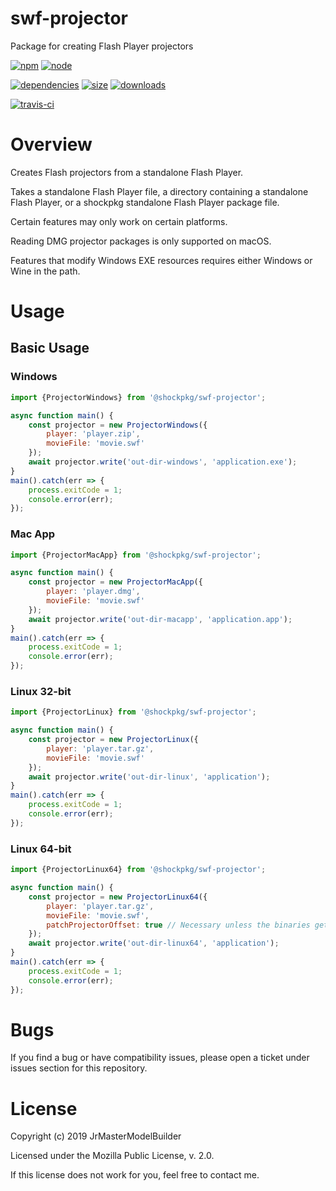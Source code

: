 # swf-projector

Package for creating Flash Player projectors

[![npm](https://img.shields.io/npm/v/@shockpkg/swf-projector.svg)](https://npmjs.com/package/@shockpkg/swf-projector)
[![node](https://img.shields.io/node/v/@shockpkg/swf-projector.svg)](https://nodejs.org)

[![dependencies](https://david-dm.org/shockpkg/swf-projector.svg)](https://david-dm.org/shockpkg/swf-projector)
[![size](https://packagephobia.now.sh/badge?p=@shockpkg/swf-projector)](https://packagephobia.now.sh/result?p=@shockpkg/swf-projector)
[![downloads](https://img.shields.io/npm/dm/@shockpkg/swf-projector.svg)](https://npmcharts.com/compare/@shockpkg/swf-projector?minimal=true)

[![travis-ci](https://travis-ci.org/shockpkg/swf-projector.svg?branch=master)](https://travis-ci.org/shockpkg/swf-projector)


# Overview

Creates Flash projectors from a standalone Flash Player.

Takes a standalone Flash Player file, a directory containing a standalone Flash Player, or a shockpkg standalone Flash Player package file.

Certain features may only work on certain platforms.

Reading DMG projector packages is only supported on macOS.

Features that modify Windows EXE resources requires either Windows or Wine in the path.


# Usage

## Basic Usage

### Windows

```js
import {ProjectorWindows} from '@shockpkg/swf-projector';

async function main() {
	const projector = new ProjectorWindows({
		player: 'player.zip',
		movieFile: 'movie.swf'
	});
	await projector.write('out-dir-windows', 'application.exe');
}
main().catch(err => {
	process.exitCode = 1;
	console.error(err);
});
```

### Mac App

```js
import {ProjectorMacApp} from '@shockpkg/swf-projector';

async function main() {
	const projector = new ProjectorMacApp({
		player: 'player.dmg',
		movieFile: 'movie.swf'
	});
	await projector.write('out-dir-macapp', 'application.app');
}
main().catch(err => {
	process.exitCode = 1;
	console.error(err);
});
```

### Linux 32-bit

```js
import {ProjectorLinux} from '@shockpkg/swf-projector';

async function main() {
	const projector = new ProjectorLinux({
		player: 'player.tar.gz',
		movieFile: 'movie.swf'
	});
	await projector.write('out-dir-linux', 'application');
}
main().catch(err => {
	process.exitCode = 1;
	console.error(err);
});
```

### Linux 64-bit

```js
import {ProjectorLinux64} from '@shockpkg/swf-projector';

async function main() {
	const projector = new ProjectorLinux64({
		player: 'player.tar.gz',
		movieFile: 'movie.swf',
		patchProjectorOffset: true // Necessary unless the binaries get fixed.
	});
	await projector.write('out-dir-linux64', 'application');
}
main().catch(err => {
	process.exitCode = 1;
	console.error(err);
});
```


# Bugs

If you find a bug or have compatibility issues, please open a ticket under issues section for this repository.


# License

Copyright (c) 2019 JrMasterModelBuilder

Licensed under the Mozilla Public License, v. 2.0.

If this license does not work for you, feel free to contact me.
